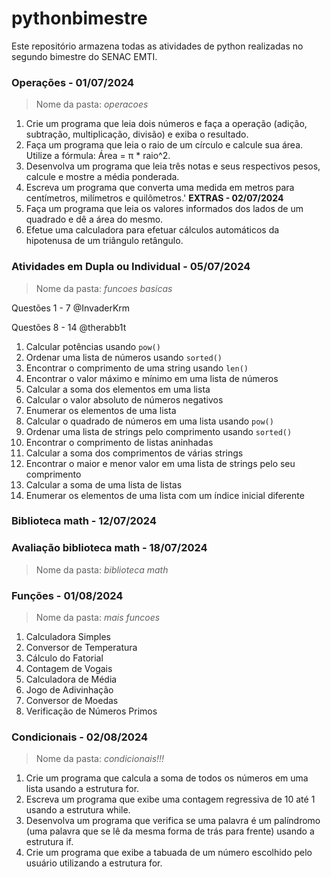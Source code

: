 # pythonbimestre
Este repositório armazena todas as atividades de python realizadas no segundo bimestre do SENAC EMTI.

### Operações - **01/07/2024**
> Nome da pasta: *operacoes*
1. Crie um programa que leia dois números e faça a operação (adição, subtração, multiplicação, divisão) e exiba o resultado.
2. Faça um programa que leia o raio de um círculo e calcule sua área. Utilize a fórmula: Área = π * raio^2.
3. Desenvolva um programa que leia três notas e seus respectivos pesos, calcule e mostre a média ponderada.
4. Escreva um programa que converta uma medida em metros para centímetros, milímetros e quilômetros.'
**EXTRAS - 02/07/2024**
1. Faça um programa que leia os valores informados dos lados de um quadrado e dê a área do mesmo.
2. Efetue uma calculadora para efetuar cálculos automáticos da hipotenusa de um triângulo retângulo.

### Atividades em Dupla ou Individual - **05/07/2024**
> Nome da pasta: *funcoes basicas*


Questões 1 - 7 @InvaderKrm

Questões 8 - 14 @therabb1t

1. Calcular potências usando `pow()`
2. Ordenar uma lista de números usando `sorted()`
3. Encontrar o comprimento de uma string usando `len()`
4. Encontrar o valor máximo e mínimo em uma lista de números
5. Calcular a soma dos elementos em uma lista
6. Calcular o valor absoluto de números negativos
7. Enumerar os elementos de uma lista
8. Calcular o quadrado de números em uma lista usando `pow()`
9. Ordenar uma lista de strings pelo comprimento usando `sorted()`
10. Encontrar o comprimento de listas aninhadas
11. Calcular a soma dos comprimentos de várias strings
12. Encontrar o maior e menor valor em uma lista de strings pelo seu comprimento
13. Calcular a soma de uma lista de listas
14. Enumerar os elementos de uma lista com um índice inicial diferente

### Biblioteca math - **12/07/2024**
### Avaliação biblioteca math - **18/07/2024**
> Nome da pasta: *biblioteca math*

### Funções - **01/08/2024**
> Nome da pasta: *mais funcoes*
1. Calculadora Simples
2. Conversor de Temperatura
3. Cálculo do Fatorial
4. Contagem de Vogais
5. Calculadora de Média
6. Jogo de Adivinhação
7. Conversor de Moedas
8. Verificação de Números Primos

### Condicionais - **02/08/2024**
> Nome da pasta: *condicionais!!!*
1. Crie um programa que calcula a soma de todos os números em uma lista usando a estrutura for.
2. Escreva um programa que exibe uma contagem regressiva de 10 até 1 usando a estrutura while.
3. Desenvolva um programa que verifica se uma palavra é um palíndromo (uma palavra que se lê da mesma forma de trás para frente) usando a estrutura if.
4. ⁠Crie um programa que exibe a tabuada de um número escolhido pelo usuário utilizando a estrutura for.

